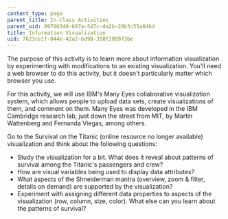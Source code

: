```yaml
---
content_type: page
parent_title: In-Class Activities
parent_uid: 09700340-607a-547c-da2b-20b3c55a84bd
title: Information Visualization
uid: 7623ce1f-044e-42a2-6d98-350f286973be
---
```


The purpose of this activity is to learn more about information visualization by experimenting with modifications to an existing visualization. You'll need a web browser to do this activity, but it doesn't particularly matter which browser you use.

For this activity, we will use IBM's Many Eyes collaborative visualization system, which allows people to upload data sets, create visualizations of them, and comment on them. Many Eyes was developed in the IBM Cambridge research lab, just down the street from MIT, by Martin Wattenberg and Fernanda Viegas, among others.

Go to the Survival on the Titanic (online resource no longer available) visualization and think about the following questions:

*   Study the visualization for a bit. What does it reveal about patterns of survival among the Titanic's passengers and crew?
*   How are visual variables being used to display data attributes?
*   What aspects of the Shneiderman mantra (overview, zoom & filter, details on demand) are supported by the visualization?
*   Experiment with assigning different data properties to aspects of the visualization (row, column, size, color). What else can you learn about the patterns of survival?